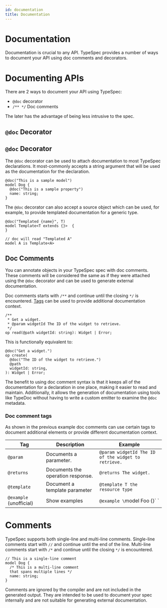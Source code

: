 ```yaml
---
id: documentation
title: Documentation
---
```


# Documentation

Documentation is crucial to any API. TypeSpec provides a number of ways to document your API using doc comments and decorators.

# Documenting APIs

There are 2 ways to document your API using TypeSpec:

- `@doc` decorator
- `/** */` Doc comments

The later has the advantage of being less intrusive to the spec.

## `@doc` Decorator

## `@doc` Decorator

The `@doc` decorator can be used to attach documentation to most TypeSpec declarations. It most-commonly accepts a string argument that will be used as the documentation for the declaration.

```typespec
@doc("This is a sample model")
model Dog {
  @doc("This is a sample property")
  name: string;
}
```

The `@doc` decorator can also accept a source object which can be used, for example, to provide templated documentation for a generic type.

```typespec
@doc("Templated {name}", T)
model Template<T extends {}>  {
}

// doc will read "Templated A"
model A is Template<A>
```

## Doc Comments

You can annotate objects in your TypeSpec spec with doc comments. These comments will be considered the same as if they were attached using the `@doc` decorator and can be used to generate external documentation.

Doc comments starts with `/**` and continue until the closing `*/` is encountered. [Tags](#doc-comment-tags) can be used to provide additional documentation context.

```typespec
/**
 * Get a widget.
 * @param widgetId The ID of the widget to retrieve.
 */
op read(@path widgetId: string): Widget | Error;
```

This is functionally equivalent to:

```typespec
@doc("Get a widget.")
op create(
  @doc("The ID of the widget to retrieve.")
  @path
  widgetId: string,
): Widget | Error;
```

The benefit to using doc comment syntax is that it keeps all of the documentation for a declaration in one place, making it easier to read and maintain. Additionally, it allows the generation of documentation using tools like TypeDoc without having to write a custom emitter to examine the `@doc` metadata.

### Doc comment tags

As shown in the previous example doc comments can use certain tags to document additional elements or provide different documentation context.

| Tag                     | Description                       | Example                                             |
| ----------------------- | --------------------------------- | --------------------------------------------------- |
| `@param`                | Documents a parameter.            | `@param widgetId The ID of the widget to retrieve.` |
| `@returns`              | Documents the operation response. | `@returns The widget.`                              |
| `@template`             | Document a template parameter     | `@template T the resource type`                     |
| `@example` (unofficial) | Show examples                     | `@example \`model Foo {}\` `                        |

# Comments

TypeSpec supports both single-line and multi-line comments. Single-line comments start with `//` and continue until the end of the line. Multi-line comments start with `/*` and continue until the closing `*/` is encountered.

```typespec
// This is a single-line comment
model Dog {
  /* This is a multi-line comment
  that spans multiple lines */
  name: string;
}
```

Comments are ignored by the compiler and are not included in the generated output. They are intended to be used to document your spec internally and are not suitable for generating external documentation.
